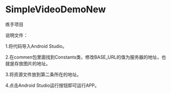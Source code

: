# SimpleVideoDemoNew
练手项目


说明文件：

1.将代码导入Android Studio。

2.在commen包里面找到Constants类，修改BASE_URL的值为服务器的地址，也就是存放图片的地址。

3.将资源文件放到第二条所在的地址。

4.点击Android Studio运行按钮即可运行APP。

